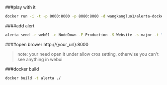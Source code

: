 ###play with it
```bash
docker run -i -t -p 8000:8000 -p 8080:8080 -d wangkangluo1/alerta-docker
```
####add alert 

```bash
alerta send -r web01 -e NodeDown -E Production -S Website -s major -t "Web server is down." -v ERROR
```
####open brower http://{your_url}:8000
>note: your need open it under allow cros setting, otherwise you can't see anything in webui

###docker build
```bash
docker build -t alerta ./
```



